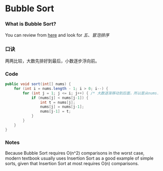 # Bubble Sort

### What is Bubble Sort?
You can review from [here](http://blog.csdn.net/han_xiaoyang/article/details/12163251) and look for *五、冒泡排序*  

### 口诀
两两比较，大数先排好到最后，小数逐步浮向前。  

### Code
```java
public void sort(int[] nums) {
	for (int i = nums.length - 1; i > 0; i--) {
		for (int j = 1; j <= i; j++) { /* 大数逐渐移动到后面，所以是从nums.length-1 -- 0 逐步有序化*/
			if (nums[j] < nums[j-1]) {
				int t = nums[j];
				nums[j] = nums[j-1];
				nums[j-1] = t;
			}
		}
	}
}
```

### Notes
Because Bubble Sort requires O(n^2) comparisons in the worst case, modern textbook usually uses Insertion Sort as a good example of simple sorts, given that Insertion Sort at most requires O(n) comparisons.
